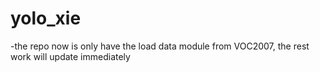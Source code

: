 # yolo_xie
-the repo now is only have the load data module from VOC2007, the rest work will update immediately
